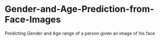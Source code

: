 # Gender-and-Age-Prediction-from-Face-Images
Predicting Gender and Age range of a person given an image of his face
